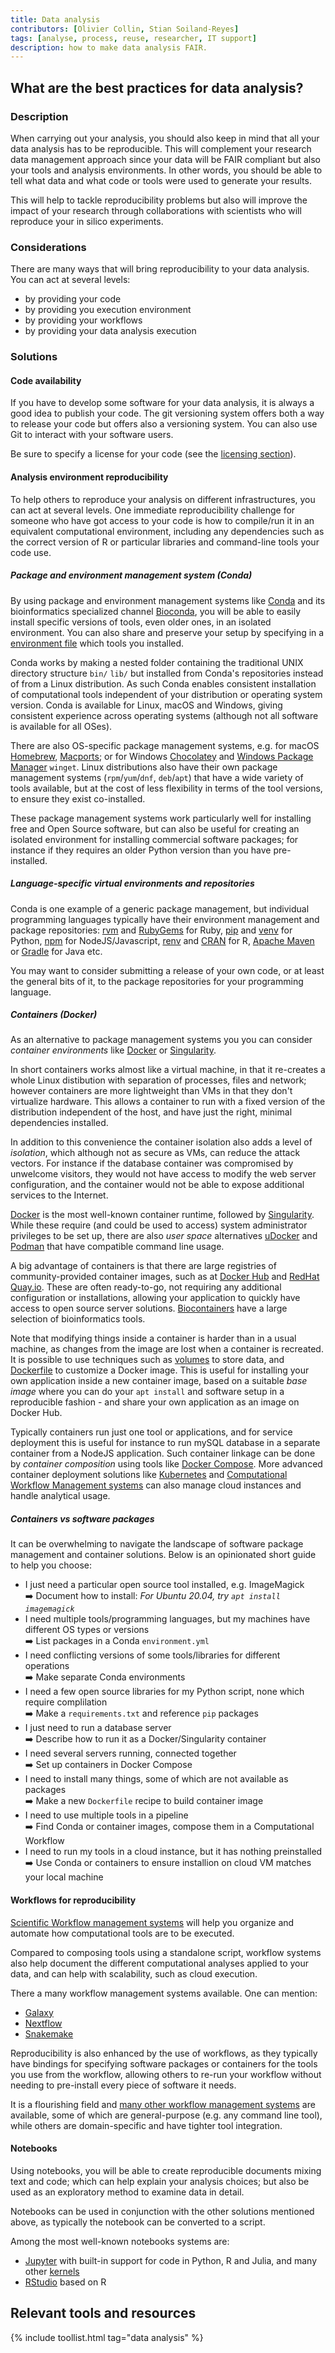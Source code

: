 ```yaml
---
title: Data analysis
contributors: [Olivier Collin, Stian Soiland-Reyes]
tags: [analyse, process, reuse, researcher, IT support]
description: how to make data analysis FAIR.
---
```


## What are the best practices for data analysis?
 
### Description

When carrying out your analysis, you should also keep in mind that all your data analysis has to be reproducible. This will complement your research data management approach since your data will be FAIR compliant but also your tools and analysis environments. In other words, you should be able to tell what data and what code or tools were used to generate your results.

This will help to tackle reproducibility problems but also will improve the impact of your research through collaborations with scientists who will reproduce your in silico experiments. 

### Considerations

There are many ways that will bring reproducibility to your data analysis. You can act at several levels:
* by providing your code
* by providing you execution environment
* by providing your workflows 
* by providing your data analysis execution

### Solutions

#### Code availability  

If you have to develop some software for your data analysis, it is always a good idea to publish your code. The git versioning system offers both a way to release your code but offers also a versioning system. You can also use Git to interact with your software users. 

Be sure to specify a license for your code (see the [licensing section](../licensing.md)). 


#### Analysis environment reproducibility

To help others to reproduce your analysis on different infrastructures, you can act at several levels. One immediate reproducibility challenge for someone who have got access to your code is how to compile/run it in an equivalent computational environment, including any dependencies such as the correct version of R or particular libraries and command-line tools your code use. 

##### Package and environment management system (Conda)

By using package and environment management systems like [Conda](https://anaconda.org/) and its bioinformatics specialized channel [Bioconda](https://bioconda.github.io/), you will be able to easily install specific versions of tools, even older ones, in an isolated environment. You can also share and preserve your setup by specifying in a [environment file](https://docs.conda.io/projects/conda/en/latest/user-guide/tasks/manage-environments.html) which tools you installed. 

Conda works by making a nested folder containing the traditional UNIX directory structure `bin/` `lib/` but installed from Conda's repositories instead of from a Linux distribution. As such Conda enables consistent installation of computational tools independent of your distribution or operating system version. Conda is  available for Linux, macOS and Windows, giving consistent experience across operating systems (although not all software is available for all OSes).

There are also OS-specific package management systems, e.g. for macOS [Homebrew](https://brew.sh/), [Macports](https://www.macports.org/); or for Windows [Chocolatey](https://chocolatey.org/) and [Windows Package Manager](https://docs.microsoft.com/en-us/windows/package-manager/) `winget`. Linux distributions also have their own package management systems (`rpm`/`yum`/`dnf`, `deb`/`apt`) that have a wide variety of tools available, but at the cost of less flexibility in terms of the tool versions, to ensure they exist co-installed.

These package management systems work particularly well for installing free and Open Source software, but can also be useful for creating an isolated environment for installing commercial software packages; for instance if they requires an older Python version than you have pre-installed.


##### Language-specific virtual environments and repositories

Conda is one example of a generic package management, but individual programming languages typically have their environment management and package repositories: [rvm](https://rvm.io/) and [RubyGems](https://rubygems.org/) for Ruby, [pip](https://docs.python.org/3/installing/index.html) and [venv](https://docs.python.org/3/tutorial/venv.html) for Python, [npm](https://www.npmjs.com/) for NodeJS/Javascript, [renv](https://rstudio.github.io/renv/) and [CRAN](https://cran.r-project.org/) for R, [Apache Maven](https://maven.apache.org/) or [Gradle](https://gradle.org/) for Java etc.  

You may want to consider submitting a release of your own code, or at least the general bits of it, to the package repositories for your programming language.

##### Containers (Docker)

As an alternative to package management systems you you can consider _container environments_ like [Docker](https://www.docker.com/) or [Singularity](https://sylabs.io/docs/).

In short containers works almost like a virtual machine, in that it re-creates a whole Linux distibution with separation of processes, files and network; however containers are more lightweight than VMs in that they don't virtualize hardware. This allows a container to run with a fixed version of the distribution independent of the host, and have just the right, minimal dependencies installed. 

In addition to this convenience the container isolation also adds a level of _isolation_, which although not as secure as VMs, can reduce the attack vectors. For instance if the database container was compromised by unwelcome visitors, they would not have access to modify the web server configuration, and the container would not be able to expose additional services to the Internet.

[Docker](https://www.docker.com/) is the most well-known container runtime, followed by [Singularity](https://sylabs.io/docs/). While these require (and could be used to access) system administrator privileges to be set up, there are also _user space_ alternatives [uDocker](https://indigo-dc.gitbook.io/udocker/) and [Podman](https://podman.io/) that have compatible command line usage.

A big advantage of containers is that there are large registries of community-provided container images, such as at [Docker Hub](https://hub.docker.com/) and [RedHat Quay.io](https://quay.io/search). These are often ready-to-go, not requiring any additional configuration or installations, allowing your application to quickly have access to open source server solutions. [Biocontainers](https://biocontainers.pro/) have a large selection of bioinformatics tools.

Note that modifying things inside a container is harder than in a usual machine, as changes from the image are lost when a container is recreated. It is possible to use techniques such as [volumes](https://docs.docker.com/storage/volumes/) to store data, and [Dockerfile](https://docs.docker.com/engine/reference/builder/) to customize a Docker image. This is useful for installing your own application inside a new container image, based on a suitable _base image_ where you can do your `apt install` and software setup in a reproducible fashion - and share your own application as an image on Docker Hub.

Typically containers run just one tool or applications, and for service deployment this is useful for instance to run mySQL database in a separate container from a NodeJS application. Such container linkage can be done by _container composition_ using tools like [Docker Compose](https://docs.docker.com/compose/).  More advanced container deployment solutions like [Kubernetes](https://kubernetes.io/) and [Computational Workflow Management systems](#workflows-for-reproducibility) can also manage cloud instances and handle analytical usage.  


##### Containers vs software packages

It can be overwhelming to navigate the landscape of software package management and container solutions. Below is an opinionated short guide to help you choose:

* I just need a particular open source tool installed, e.g. ImageMagick  
 ➡️ Document how to install: _For Ubuntu 20.04, try `apt install imagemagick`_
* I need multiple tools/programming languages, but my machines have different OS types or versions  
 ➡️ List packages in a Conda `environment.yml`
* I need conflicting versions of some tools/libraries for different operations  
 ➡️ Make separate Conda environments
* I need a few open source libraries for my Python script, none which require complilation  
 ➡️ Make a `requirements.txt` and reference `pip` packages
* I just need to run a database server  
 ➡️ Describe how to run it as a Docker/Singularity container
* I need several servers running, connected together  
 ➡️ Set up containers in Docker Compose
* I need to install many things, some of which are not available as packages  
 ➡️ Make a new `Dockerfile` recipe to build container image
* I need to use multiple tools in a pipeline  
 ➡️ Find Conda or container images, compose them in a Computational Workflow
* I need to run my tools in a cloud instance, but it has nothing preinstalled  
 ➡️ Use Conda or containers to ensure installion on cloud VM matches your local machine


#### Workflows for reproducibility 

[Scientific Workflow management systems](https://en.wikipedia.org/wiki/Scientific_workflow_system) will help you organize and automate how computational tools are to be executed.

Compared to composing tools using a standalone script, workflow systems also help document the different computational analyses applied to your data, and can help with scalability, such as cloud execution.

There a many workflow management systems available. One can mention:
* [Galaxy](https://galaxyproject.org/)
* [Nextflow](https://www.nextflow.io/)
* [Snakemake](https://snakemake.readthedocs.io/)

Reproducibility is also enhanced by the use of workflows, as they typically have bindings for specifying software packages or containers for the tools you use from the workflow, allowing others to re-run your workflow without needing to pre-install every piece of software it needs.

It is a flourishing field and [many other workflow management systems](https://s.apache.org/existing-workflow-systems) are available, some of which are general-purpose (e.g. any command line tool), while others are domain-specific and have tighter tool integration. 

#### Notebooks 

Using notebooks, you will be able to create reproducible documents mixing text and code; which can help explain your analysis choices; but also be used as an exploratory method to examine data in detail.

Notebooks can be used in conjunction with the other solutions mentioned above, as typically the notebook can be converted to a script.

Among the most well-known notebooks systems are: 

* [Jupyter](https://jupyter.org/) with built-in support for code in Python, R and Julia, and many other [kernels](https://github.com/jupyter/jupyter/wiki/Jupyter-kernels)
* [RStudio](https://rstudio.com/products/rstudio/#rstudio-desktop) based on R 

## Relevant tools and resources

{% include toollist.html tag="data analysis" %}
